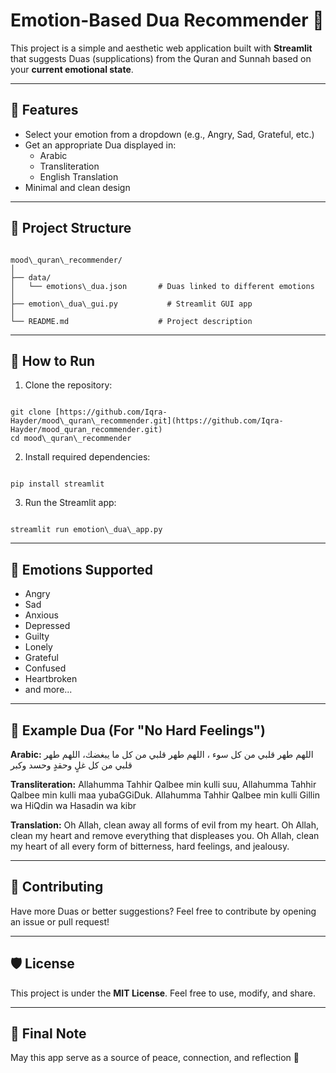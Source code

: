 # Emotion-Based Dua Recommender 💖

This project is a simple and aesthetic web application built with **Streamlit** that suggests Duas (supplications) from the Quran and Sunnah based on your **current emotional state**.

---

## 🌟 Features

- Select your emotion from a dropdown (e.g., Angry, Sad, Grateful, etc.)
- Get an appropriate Dua displayed in:
  - Arabic
  - Transliteration
  - English Translation
- Minimal and clean design 

---

## 📁 Project Structure

```

mood\_quran\_recommender/
│
├── data/
│   └── emotions\_dua.json       # Duas linked to different emotions
│
├── emotion\_dua\_gui.py           # Streamlit GUI app
│
└── README.md                    # Project description

```

---

## 🚀 How to Run

1. Clone the repository:
```

git clone [https://github.com/Iqra-Hayder/mood\_quran\_recommender.git](https://github.com/Iqra-Hayder/mood_quran_recommender.git)
cd mood\_quran\_recommender

```

2. Install required dependencies:
```

pip install streamlit

```

3. Run the Streamlit app:
```

streamlit run emotion\_dua\_app.py

```

---

## 💬 Emotions Supported

- Angry
- Sad
- Anxious
- Depressed
- Guilty
- Lonely
- Grateful
- Confused
- Heartbroken
- and more...

---

## 📌 Example Dua (For "No Hard Feelings")

**Arabic:**
اللهم طهر قلبي من كل سوء ، اللهم طهر قلبي من كل ما يبغضك، اللهم طهر قلبي من كل غلٍ وحقدٍ وحسد وكبر

**Transliteration:**
Allahumma Tahhir Qalbee min kulli suu, Allahumma Tahhir Qalbee min kulli maa yubaGGiDuk. Allahumma Tahhir Qalbee min kulli Gillin wa HiQdin wa Hasadin wa kibr

**Translation:**
Oh Allah, clean away all forms of evil from my heart. Oh Allah, clean my heart and remove everything that displeases you. Oh Allah, clean my heart of all every form of bitterness, hard feelings, and jealousy.

---

## 🤝 Contributing

Have more Duas or better suggestions? Feel free to contribute by opening an issue or pull request!

---

## 🛡 License

This project is under the **MIT License**. Feel free to use, modify, and share.

---

## 🙏 Final Note

May this app serve as a source of peace, connection, and reflection 🌙
```
